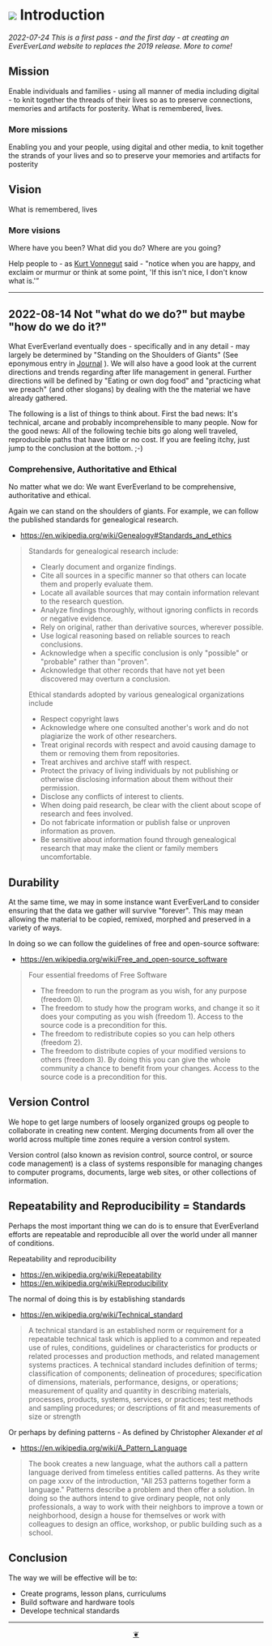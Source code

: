 # [![](https://pushme-pullyou.github.io/tootoo-2022/assets/icons/mark-github.svg )]( https://github.com/evereverland/2022/blob/main/pages/introduction.md "Source code on GitHub" ) Introduction

_2022-07-24 This is a first pass - and the first day - at creating an EverEverLand website to replaces the 2019 release. More to come!_


## Mission

Enable individuals and families - using all manner of media including digital - to knit together the threads of their lives so as to preserve connections, memories and artifacts for posterity. What is remembered, lives.

### More missions

Enabling you and your people, using digital and other media, to knit together the strands of your lives and so to preserve your memories and artifacts for posterity

## Vision

What is remembered, lives

### More visions

Where have you been? What did you do? Where are you going?

Help people to - as [Kurt Vonnegut]( https://en.wikipedia.org/wiki/Kurt_Vonnegut ) said - "notice when you are happy, and exclaim or murmur or think at some point, 'If this isn't nice, I don't know what is.'”

***

## 2022-08-14 Not "what do we do?" but maybe "how do we do it?"

What EverEverland eventually does - specifically and in any detail - may largely be determined by "Standing on the Shoulders of Giants" (See eponymous entry in [Journal]( https://evereverland.github.io/2022/home/2022-08-13/ghpages-cms.html#pages/journal.md ) ). We will also have a good look at the current directions and trends regarding after life management in general. Further directions will be defined by "Eating or own dog food" and "practicing what we preach" (and other slogans) by dealing with the the material we have already gathered.

The following is a list of things to think about. First the bad news: It's technical, arcane and probably incomprehensible to many people. Now for the good news: All of the following techie bits go along well traveled, reproducible paths that have little or no cost. If you are feeling itchy, just jump to the conclusion at the bottom.
;-)


### Comprehensive, Authoritative and Ethical

No matter what we do: We want EverEverland to be comprehensive, authoritative and ethical.

Again we can stand on the shoulders of giants. For example, we can follow the published standards for genealogical research.

* https://en.wikipedia.org/wiki/Genealogy#Standards_and_ethics

> Standards for genealogical research include:
>
> * Clearly document and organize findings.
> * Cite all sources in a specific manner so that others can locate them and properly evaluate them.
> * Locate all available sources that may contain information relevant to the research question.
> * Analyze findings thoroughly, without ignoring conflicts in records or negative evidence.
> * Rely on original, rather than derivative sources, wherever possible.
> * Use logical reasoning based on reliable sources to reach conclusions.
> * Acknowledge when a specific conclusion is only "possible" or "probable" rather than "proven".
> * Acknowledge that other records that have not yet been discovered may overturn a conclusion.
>
> Ethical standards adopted by various genealogical organizations include
>
> * Respect copyright laws
> * Acknowledge where one consulted another's work and do not plagiarize the work of other researchers.
> * Treat original records with respect and avoid causing damage to them or removing them from repositories.
> * Treat archives and archive staff with respect.
> * Protect the privacy of living individuals by not publishing or otherwise disclosing information about them without their permission.
> * Disclose any conflicts of interest to clients.
> * When doing paid research, be clear with the client about scope of research and fees involved.
> * Do not fabricate information or publish false or unproven information as proven.
> * Be sensitive about information found through genealogical research that may make the client or family members uncomfortable.


## Durability

At the same time, we may in some instance want EverEverLand to consider ensuring that the data we gather will survive "forever". This may mean allowing the material to be copied, remixed, morphed and preserved in a variety of ways.

In doing so we can follow the guidelines of free and open-source software:

* https://en.wikipedia.org/wiki/Free_and_open-source_software

> Four essential freedoms of Free Software
>
> * The freedom to run the program as you wish, for any purpose (freedom 0).
> * The freedom to study how the program works, and change it so it does your computing as you wish (freedom 1). Access to the source code is a precondition for this.
> * The freedom to redistribute copies so you can help others (freedom 2).
> * The freedom to distribute copies of your modified versions to others (freedom 3). By doing this you can give the whole community a chance to benefit from your changes. Access to the source code is a precondition for this.


## Version Control

We hope to get large numbers of loosely organized groups og people to collaborate in creating new content. Merging documents from all over the world across multiple time zones require a version control system.

Version control (also known as revision control, source control, or source code management) is a class of systems responsible for managing changes to computer programs, documents, large web sites, or other collections of information.


## Repeatability and Reproducibility = Standards

Perhaps the most important thing we can do is to ensure that EverEverland efforts are repeatable and reproducible all over the world under all manner of conditions.

Repeatability and reproducibility

* https://en.wikipedia.org/wiki/Repeatability
* https://en.wikipedia.org/wiki/Reproducibility

The normal of doing this is by establishing standards

* https://en.wikipedia.org/wiki/Technical_standard

>A technical standard is an established norm or requirement for a repeatable technical task which is applied to a common and repeated use of rules, conditions, guidelines or characteristics for products or related processes and production methods, and related management systems practices. A technical standard includes definition of terms; classification of components; delineation of procedures; specification of dimensions, materials, performance, designs, or operations; measurement of quality and quantity in describing materials, processes, products, systems, services, or practices; test methods and sampling procedures; or descriptions of fit and measurements of size or strength

Or perhaps by defining patterns - As defined by Christopher Alexander _et al_

* https://en.wikipedia.org/wiki/A_Pattern_Language

> The book creates a new language, what the authors call a pattern language derived from timeless entities called patterns. As they write on page xxxv of the introduction, "All 253 patterns together form a language." Patterns describe a problem and then offer a solution. In doing so the authors intend to give ordinary people, not only professionals, a way to work with their neighbors to improve a town or neighborhood, design a house for themselves or work with colleagues to design an office, workshop, or public building such as a school.

## Conclusion

The way we will be effective will be to:

* Create programs, lesson plans, curriculums
* Build software and hardware tools
* Develope technical standards



***

<center title="Hello! Click me to go up to the top" ><a class=aDingbat href=javascript:window.scrollTo(0,0);> ❦ </a></center>
